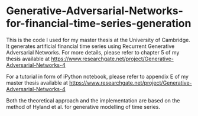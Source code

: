 # Generative-Adversarial-Networks-for-financial-time-series-generation

This is the code I used for my master thesis at the University of Cambridge. It generates artificial financial time series using Recurrent Generative Adversarial Networks. For more details, please refer to chapter 5 of my thesis available at https://www.researchgate.net/project/Generative-Adversarial-Networks-4

For a tutorial in form of iPython notebook, please refer to appendix E of my master thesis available at https://www.researchgate.net/project/Generative-Adversarial-Networks-4

Both the theoretical approach and the implementation are based on the method of Hyland et al. for generative modelling of time series. 

